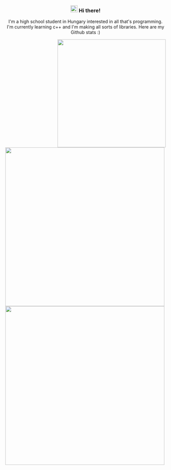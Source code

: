 <h3 align ="center"> <img src='https://qpluspicture.oss-cn-beijing.aliyuncs.com/6LjjQA/Hi.gif' alt='Hi' width="22"/> Hi there! </h3>

<p align="center">I'm a high school student in Hungary interested in all that's programming. I'm currently learning c++ and I'm making all sorts of libraries. Here are my Github stats :)</p>

<img src="https://media.giphy.com/media/LmNwrBhejkK9EFP504/giphy.gif" align="right" width="340"/>

<p align="left">
<img align="center" src="https://github-readme-stats.vercel.app/api?username=Xeretis&count_private=true&theme=tokyonight&hide=prs" width="500" />
<img align="center" src="https://github-readme-stats.vercel.app/api/top-langs/?username=Xeretis&layout=compact&theme=tokyonight" width="500" />
</p>
